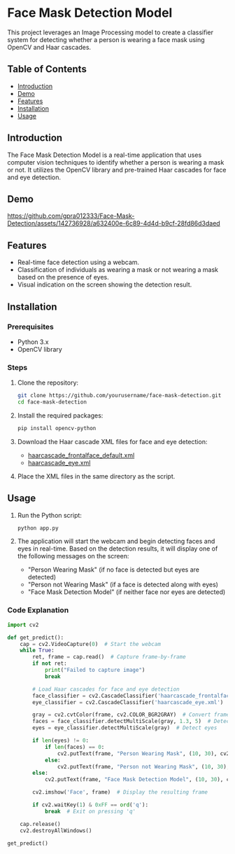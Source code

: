 # Face Mask Detection Model

This project leverages an Image Processing model to create a classifier system for detecting whether a person is wearing a face mask using OpenCV and Haar cascades.

## Table of Contents

- [Introduction](#introduction)
- [Demo](#demo)
- [Features](#features)
- [Installation](#installation)
- [Usage](#usage)

## Introduction

The Face Mask Detection Model is a real-time application that uses computer vision techniques to identify whether a person is wearing a mask or not. It utilizes the OpenCV library and pre-trained Haar cascades for face and eye detection.
## Demo
https://github.com/gpra012333/Face-Mask-Detection/assets/142736928/a632400e-6c89-4d4d-b9cf-28fd86d3daed
## Features

- Real-time face detection using a webcam.
- Classification of individuals as wearing a mask or not wearing a mask based on the presence of eyes.
- Visual indication on the screen showing the detection result.

## Installation

### Prerequisites

- Python 3.x
- OpenCV library

### Steps

1. Clone the repository:
    ```bash
    git clone https://github.com/yourusername/face-mask-detection.git
    cd face-mask-detection
    ```

2. Install the required packages:
    ```bash
    pip install opencv-python
    ```

3. Download the Haar cascade XML files for face and eye detection:
    - [haarcascade_frontalface_default.xml](https://github.com/opencv/opencv/blob/master/data/haarcascades/haarcascade_frontalface_default.xml)
    - [haarcascade_eye.xml](https://github.com/opencv/opencv/blob/master/data/haarcascades/haarcascade_eye.xml)

4. Place the XML files in the same directory as the script.

## Usage

1. Run the Python script:
    ```bash
    python app.py
    ```

2. The application will start the webcam and begin detecting faces and eyes in real-time. Based on the detection results, it will display one of the following messages on the screen:
    - "Person Wearing Mask" (if no face is detected but eyes are detected)
    - "Person not Wearing Mask" (if a face is detected along with eyes)
    - "Face Mask Detection Model" (if neither face nor eyes are detected)

### Code Explanation

```python
import cv2

def get_predict():   
    cap = cv2.VideoCapture(0)  # Start the webcam
    while True:
        ret, frame = cap.read()  # Capture frame-by-frame
        if not ret:
            print("Failed to capture image")
            break

        # Load Haar cascades for face and eye detection
        face_classifier = cv2.CascadeClassifier('haarcascade_frontalface_default.xml')
        eye_classifier = cv2.CascadeClassifier('haarcascade_eye.xml')

        gray = cv2.cvtColor(frame, cv2.COLOR_BGR2GRAY)  # Convert frame to grayscale
        faces = face_classifier.detectMultiScale(gray, 1.3, 5)  # Detect faces
        eyes = eye_classifier.detectMultiScale(gray)  # Detect eyes

        if len(eyes) != 0:
            if len(faces) == 0:
                cv2.putText(frame, "Person Wearing Mask", (10, 30), cv2.FONT_HERSHEY_SIMPLEX, 0.9, (0, 255, 0), 2)
            else:
                cv2.putText(frame, "Person not Wearing Mask", (10, 30), cv2.FONT_HERSHEY_SIMPLEX, 0.9, (0, 0, 255), 2)
        else:
            cv2.putText(frame, "Face Mask Detection Model", (10, 30), cv2.FONT_HERSHEY_SIMPLEX, 0.9, (150, 0, 150), 2)

        cv2.imshow('Face', frame)  # Display the resulting frame

        if cv2.waitKey(1) & 0xFF == ord('q'):
            break  # Exit on pressing 'q'

    cap.release()
    cv2.destroyAllWindows()

get_predict()

